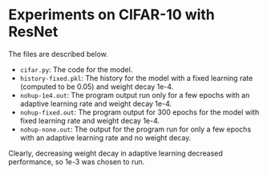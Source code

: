# Experiments on CIFAR-10 with ResNet
The files are described below.  

* `cifar.py`: The code for the model.
* `history-fixed.pkl`: The history for the model with a fixed learning rate (computed to be 0.05) and weight decay 1e-4.
* `nohup-1e4.out`: The program output run only for a few epochs with an adaptive learning rate and weight decay 1e-4.
* `nohup-fixed.out`: The program output for 300 epochs for the model with fixed learning rate and weight decay 1e-4.
* `nohup-none.out`: The output for the program run for only a few epochs with an adaptive learning rate and no weight decay.

Clearly, decreasing weight decay in adaptive learning decreased performance, so 1e-3 was chosen to run.
